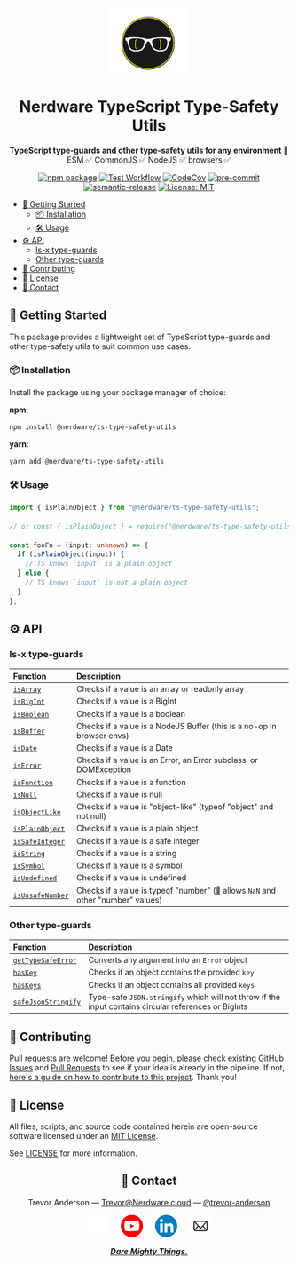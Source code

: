 <div align="center">

  <a href="https://www.youtube.com/@nerdware-io">
    <img src="https://github.com/Nerdware-LLC/.github/blob/main/profile/nerdware_logo.png" height="120" alt="Nerdware logo" />
  </a>

  <h1>Nerdware TypeScript Type-Safety Utils</h1>

**TypeScript type-guards and other type-safety utils for any environment 🎉**<br>ESM ✅ CommonJS ✅ NodeJS ✅ browsers ✅

[![npm package][npm-badge]](https://www.npmjs.com/package/@nerdware/ts-type-safety-utils "View this project on npm")
[![Test Workflow][gh-test-badge]](.github/workflows/test.yaml "View Test Workflow file")
[![CodeCov][codecov-badge]](https://codecov.io/gh/Nerdware-LLC/ts-type-safety-utils "View CodeCov Report")
[![pre-commit][pre-commit-badge]](https://pre-commit.com "pre-commit.com")
[![semantic-release][semantic-badge]](https://github.com/semantic-release/semantic-release "github.com: semantic-release")
[![License: MIT][license-badge]](/LICENSE "View License")

<!--   BADGE LINKS   -->

[npm-badge]: https://img.shields.io/npm/v/@nerdware/ts-type-safety-utils?logo=npm&label=npm%40latest
[gh-test-badge]: https://github.com/Nerdware-LLC/ts-type-safety-utils/actions/workflows/test.yaml/badge.svg?branch=main
[codecov-badge]: https://codecov.io/gh/Nerdware-LLC/ts-type-safety-utils/graph/badge.svg?token=3I4RH7DAZX
[pre-commit-badge]: https://img.shields.io/badge/pre--commit-F8B424.svg?logo=pre-commit&logoColor=F8B424&labelColor=gray
[semantic-badge]: https://img.shields.io/badge/%20%20%F0%9F%93%A6%F0%9F%9A%80-semantic--release-E10079.svg
[license-badge]: https://img.shields.io/badge/License-MIT-000080.svg

</div>

- [🚀 Getting Started](#-getting-started)
  - [📦 Installation](#-installation)
  - [🛠️ Usage](#️-usage)
- [⚙️ API](#️-api)
  - [Is-x type-guards](#is-x-type-guards)
  - [Other type-guards](#other-type-guards)
- [🤝 Contributing](#-contributing)
- [📝 License](#-license)
- [💬 Contact](#-contact)

## 🚀 Getting Started

This package provides a lightweight set of TypeScript type-guards and other type-safety utils to suit common use cases.

### 📦 Installation

Install the package using your package manager of choice:

**npm**:

```bash
npm install @nerdware/ts-type-safety-utils
```

**yarn**:

```bash
yarn add @nerdware/ts-type-safety-utils
```

### 🛠️ Usage

```typescript
import { isPlainObject } from "@nerdware/ts-type-safety-utils";

// or const { isPlainObject } = require("@nerdware/ts-type-safety-utils");

const fooFn = (input: unknown) => {
  if (isPlainObject(input)) {
    // TS knows `input` is a plain object
  } else {
    // TS knows `input` is not a plain object
  }
};
```

## ⚙️ API

### Is-x type-guards

| Function                                  | Description                                                                      |
| :---------------------------------------- | :------------------------------------------------------------------------------- |
| [`isArray`](src/isArray.ts)               | Checks if a value is an array or readonly array                                  |
| [`isBigInt`](src/isBigInt.ts)             | Checks if a value is a BigInt                                                    |
| [`isBoolean`](src/isBoolean.ts)           | Checks if a value is a boolean                                                   |
| [`isBuffer`](src/isBuffer.ts)             | Checks if a value is a NodeJS Buffer (this is a no-op in browser envs)           |
| [`isDate`](src/isDate.ts)                 | Checks if a value is a Date                                                      |
| [`isError`](src/isError.ts)               | Checks if a value is an Error, an Error subclass, or DOMException                |
| [`isFunction`](src/isFunction.ts)         | Checks if a value is a function                                                  |
| [`isNull`](src/isNull.ts)                 | Checks if a value is null                                                        |
| [`isObjectLike`](src/isObjectLike.ts)     | Checks if a value is "object-like" (typeof "object" and not null)                |
| [`isPlainObject`](src/isPlainObject.ts)   | Checks if a value is a plain object                                              |
| [`isSafeInteger`](src/isSafeInteger.ts)   | Checks if a value is a safe integer                                              |
| [`isString`](src/isString.ts)             | Checks if a value is a string                                                    |
| [`isSymbol`](src/isSymbol.ts)             | Checks if a value is a symbol                                                    |
| [`isUndefined`](src/isUndefined.ts)       | Checks if a value is undefined                                                   |
| [`isUnsafeNumber`](src/isUnsafeNumber.ts) | Checks if a value is typeof "number" (🚨 allows `NaN` and other "number" values) |

### Other type-guards

| Function                                        | Description                                                                                          |
| :---------------------------------------------- | :--------------------------------------------------------------------------------------------------- |
| [`getTypeSafeError`](src/getTypeSafeError.ts)   | Converts any argument into an `Error` object                                                         |
| [`hasKey`](src/hasKey.ts)                       | Checks if an object contains the provided `key`                                                      |
| [`hasKeys`](src/hasKeys.ts)                     | Checks if an object contains all provided `keys`                                                     |
| [`safeJsonStringify`](src/safeJsonStringify.ts) | Type-safe `JSON.stringify` which will not throw if the input contains circular references or BigInts |

## 🤝 Contributing

Pull requests are welcome! Before you begin, please check existing [GitHub Issues](https://github.com/Nerdware-LLC/ts-type-safety-utils/issues) and [Pull Requests](https://github.com/Nerdware-LLC/ts-type-safety-utils/pulls) to see if your idea is already in the pipeline. If not, [here's a guide on how to contribute to this project](./CONTRIBUTING.md). Thank you!

## 📝 License

All files, scripts, and source code contained herein are open-source software licensed under an [MIT License](/LICENSE).

See [LICENSE](/LICENSE) for more information.

<div align="center">

## 💬 Contact

Trevor Anderson — [Trevor@Nerdware.cloud](mailto:trevor@nerdware.cloud) — [@trevor-anderson](https://github.com/trevor-anderson)

[<img src="https://github.com/trevor-anderson/trevor-anderson/blob/main/assets/github_logo_white.svg" height="40" alt="Check out Nerdware on GitHub" />](https://github.com/Nerdware-LLC)
&emsp;
[<img src="https://github.com/trevor-anderson/trevor-anderson/blob/main/assets/YouTube_icon_circle.svg" height="40" alt="Check out Nerdware on YouTube" />](https://www.youtube.com/@nerdware-io)
&emsp;
[<img src="https://github.com/trevor-anderson/trevor-anderson/blob/main/assets/LinkedIn_icon_circle.svg" height="40" alt="Trevor Anderson's LinkedIn" />](https://www.linkedin.com/in/meet-trevor-anderson/)
&emsp;
[<img src="https://github.com/trevor-anderson/trevor-anderson/blob/main/assets/email_icon_circle.svg" height="40" alt="Email Trevor Anderson" />](mailto:trevor@nerdware.cloud)

[**_Dare Mighty Things._**](https://www.youtube.com/watch?v=GO5FwsblpT8)

</div>
